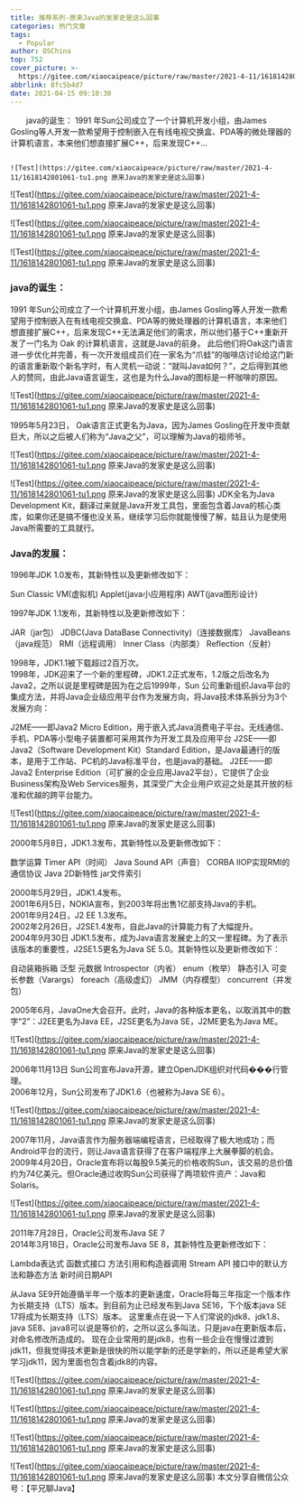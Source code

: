 ```yaml
---
title: 推荐系列-原来Java的发家史是这么回事
categories: 热门文章
tags:
  - Popular
author: OSChina
top: 752
cover_picture: >-
  https://gitee.com/xiaocaipeace/picture/raw/master/2021-4-11/1618142801061-tu1.png
abbrlink: 8fc5b4d7
date: 2021-04-15 09:10:30
---
```


&emsp;&emsp;java的诞生： 1991 年Sun公司成立了一个计算机开发小组，由James Gosling等人开发一款希望用于控制嵌入在有线电视交换盒、PDA等的微处理器的计算机语言，本来他们想直接扩展C++，后来发现C++...
<!-- more -->

                                                                                                                                                                                        ![Test](https://gitee.com/xiaocaipeace/picture/raw/master/2021-4-11/1618142801061-tu1.png 原来Java的发家史是这么回事) 
 
![Test](https://gitee.com/xiaocaipeace/picture/raw/master/2021-4-11/1618142801061-tu1.png 原来Java的发家史是这么回事) 
 
![Test](https://gitee.com/xiaocaipeace/picture/raw/master/2021-4-11/1618142801061-tu1.png 原来Java的发家史是这么回事) 
 
![Test](https://gitee.com/xiaocaipeace/picture/raw/master/2021-4-11/1618142801061-tu1.png 原来Java的发家史是这么回事) 
 
### java的诞生： 
 
 1991 年Sun公司成立了一个计算机开发小组，由James Gosling等人开发一款希望用于控制嵌入在有线电视交换盒、PDA等的微处理器的计算机语言，本来他们想直接扩展C++，后来发现C++无法满足他们的需求，所以他们基于C++重新开发了一门名为 Oak 的计算机语言，这就是Java的前身。 
 此后他们将Oak这门语言进一步优化并完善，有一次开发组成员们在一家名为“爪蛙”的咖啡店讨论给这门新的语言重新取个新名字时，有人灵机一动说：“就叫Java如何？”，之后得到其他人的赞同，由此Java语言诞生，这也是为什么Java的图标是一杯咖啡的原因。 
 
![Test](https://gitee.com/xiaocaipeace/picture/raw/master/2021-4-11/1618142801061-tu1.png 原来Java的发家史是这么回事) 
 
 
 1995年5月23日， Oak语言正式更名为Java，因为James Gosling在开发中贡献巨大，所以之后被人们称为“Java之父”，可以理解为Java的祖师爷。 
 
![Test](https://gitee.com/xiaocaipeace/picture/raw/master/2021-4-11/1618142801061-tu1.png 原来Java的发家史是这么回事) 
 
![Test](https://gitee.com/xiaocaipeace/picture/raw/master/2021-4-11/1618142801061-tu1.png 原来Java的发家史是这么回事) 
JDK全名为Java Development Kit，翻译过来就是Java开发工具包，里面包含着Java的核心类库，如果你还是搞不懂也没关系，继续学习后你就能慢慢了解，姑且认为是使用Java所需要的工具就行。 
 
### Java的发展： 
 
  1996年JDK 1.0发布，其新特性以及更新修改如下： 
   
   Sun Classic VM(虚拟机) 
   Applet(java小应用程序) 
   AWT(java图形设计) 
    
  1997年JDK 1.1发布，其新特性以及更新修改如下： 
   
   JAR（jar包） 
   JDBC(Java DataBase Connectivity)（连接数据库） 
   JavaBeans（java规范） 
   RMI（远程调用） 
   Inner Class（内部类） 
   Reflection（反射） 
    
  1998年，JDK1.1被下载超过2百万次。  
  1998年，JDK迎来了一个新的里程碑，JDK1.2正式发布，1.2版之后改名为Java2，之所以说是里程碑是因为在之后1999年，Sun 公司重新组织Java平台的集成方法，并将Java企业级应用平台作为发展方向，将Java技术体系拆分为3个发展方向： 
   
   J2ME——即Java2 Micro Edition，用于嵌入式Java消费电子平台。无线通信、手机、PDA等小型电子装置都可采用其作为开发工具及应用平台 
   J2SE——即Java2（Software Development Kit）Standard Edition，是Java最通行的版本，是用于工作站、PC机的Java标准平台，也是java的基础。 
   J2EE——即Java2 Enterprise Edition（可扩展的企业应用Java2平台），它提供了企业Business架构及Web Services服务，其深受广大企业用户欢迎之处是其开放的标准和优越的跨平台能力。 
    
 
![Test](https://gitee.com/xiaocaipeace/picture/raw/master/2021-4-11/1618142801061-tu1.png 原来Java的发家史是这么回事) 
 
 
  2000年5月8日，JDK1.3发布，其新特性以及更新修改如下： 
   
   数学运算 
   Timer API（时间） 
   Java Sound API（声音） 
   CORBA IIOP实现RMI的通信协议 
   Java 2D新特性 
   jar文件索引 
    
  2000年5月29日，JDK1.4发布。  
  2001年6月5日，NOKIA宣布，到2003年将出售1亿部支持Java的手机。  
  2001年9月24日，J2 EE 1.3发布。  
  2002年2月26日，J2SE1.4发布，自此Java的计算能力有了大幅提升。  
  2004年9月30日 JDK1.5发布，成为Java语言发展史上的又一里程碑。为了表示该版本的重要性，J2SE1.5更名为Java SE 5.0。其新特性以及更新修改如下： 
   
   自动装箱拆箱 
   泛型 
   元数据 
   Introspector（内省） 
   enum（枚举） 
   静态引入 
   可变长参数（Varargs） 
   foreach（高级虚幻） 
   JMM（内存模型） 
   concurrent（并发包） 
    
  2005年6月，JavaOne大会召开。此时，Java的各种版本更名，以取消其中的数字“2”：J2EE更名为Java EE，J2SE更名为Java SE，J2ME更名为Java ME。  
 
![Test](https://gitee.com/xiaocaipeace/picture/raw/master/2021-4-11/1618142801061-tu1.png 原来Java的发家史是这么回事) 
 
 
  2006年11月13日 Sun公司宣布Java开源，建立OpenJDK组织对代码���行管理。  
  2006年12月，Sun公司发布了JDK1.6（也被称为Java SE 6）。  
 
![Test](https://gitee.com/xiaocaipeace/picture/raw/master/2021-4-11/1618142801061-tu1.png 原来Java的发家史是这么回事) 
 
 
  2007年11月，Java语言作为服务器端编程语言，已经取得了极大地成功；而Android平台的流行，则让Java语言获得了在客户端程序上大展拳脚的机会。  
  2009年4月20日，Oracle宣布将以每股9.5美元的价格收购Sun，该交易的总价值约为74亿美元。但Oracle通过收购Sun公司获得了两项软件资产：Java和Solaris。  
 
![Test](https://gitee.com/xiaocaipeace/picture/raw/master/2021-4-11/1618142801061-tu1.png 原来Java的发家史是这么回事) 
 
 
  2011年7月28日，Oracle公司发布Java SE 7  
  2014年3月18日，Oracle公司发布Java SE 8，其新特性及更新修改如下： 
   
   Lambda表达式 
   函数式接口 
   方法引用和构造器调用 
   Stream API 
   接口中的默认方法和静态方法 
   新时间日期API 
    
 
 
从Java SE9开始遵循半年一个版本的更新速度，Oracle将每三年指定一个版本作为长期支持（LTS）版本。到目前为止已经发布到Java SE16，下个版本java SE 17将成为长期支持（LTS）版本。 
这里重点在说一下人们常说的jdk8、jdk1.8、 java SE8、java8可以说是等价的，之所以这么多叫法，只是java在更新版本后，对命名修改所造成的。 
现在企业常用的是jdk8，也有一些企业在慢慢过渡到jdk11，但我觉得技术更新是很快的所以能学新的还是学新的，所以还是希望大家学习jdk11，因为里面也包含着jdk8的内容。 
 
![Test](https://gitee.com/xiaocaipeace/picture/raw/master/2021-4-11/1618142801061-tu1.png 原来Java的发家史是这么回事) 
 
![Test](https://gitee.com/xiaocaipeace/picture/raw/master/2021-4-11/1618142801061-tu1.png 原来Java的发家史是这么回事) 
 
![Test](https://gitee.com/xiaocaipeace/picture/raw/master/2021-4-11/1618142801061-tu1.png 原来Java的发家史是这么回事) 
 
![Test](https://gitee.com/xiaocaipeace/picture/raw/master/2021-4-11/1618142801061-tu1.png 原来Java的发家史是这么回事) 
本文分享自微信公众号：【平兄聊Java】
                                        